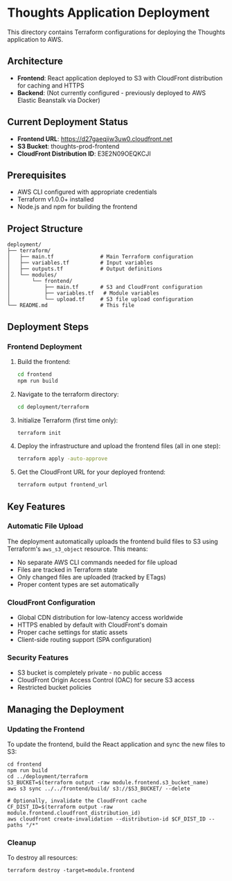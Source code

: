# Thoughts Application Deployment

This directory contains Terraform configurations for deploying the Thoughts application to AWS.

## Architecture

- **Frontend**: React application deployed to S3 with CloudFront distribution for caching and HTTPS
- **Backend**: (Not currently configured - previously deployed to AWS Elastic Beanstalk via Docker)

## Current Deployment Status

- **Frontend URL**: https://d27gaeqjiw3uw0.cloudfront.net
- **S3 Bucket**: thoughts-prod-frontend
- **CloudFront Distribution ID**: E3E2N09OEQKCJI

## Prerequisites

- AWS CLI configured with appropriate credentials
- Terraform v1.0.0+ installed
- Node.js and npm for building the frontend

## Project Structure

```
deployment/
├── terraform/
│   ├── main.tf               # Main Terraform configuration
│   ├── variables.tf          # Input variables
│   ├── outputs.tf            # Output definitions
│   └── modules/
│       └── frontend/
│           ├── main.tf       # S3 and CloudFront configuration
│           ├── variables.tf   # Module variables
│           └── upload.tf     # S3 file upload configuration
└── README.md                 # This file
```

## Deployment Steps

### Frontend Deployment

1. Build the frontend:
   ```bash
   cd frontend
   npm run build
   ```

2. Navigate to the terraform directory:
   ```bash
   cd deployment/terraform
   ```

3. Initialize Terraform (first time only):
   ```bash
   terraform init
   ```

4. Deploy the infrastructure and upload the frontend files (all in one step):
   ```bash
   terraform apply -auto-approve
   ```

5. Get the CloudFront URL for your deployed frontend:
   ```bash
   terraform output frontend_url
   ```

## Key Features

### Automatic File Upload

The deployment automatically uploads the frontend build files to S3 using Terraform's `aws_s3_object` resource. This means:

- No separate AWS CLI commands needed for file upload
- Files are tracked in Terraform state
- Only changed files are uploaded (tracked by ETags)
- Proper content types are set automatically

### CloudFront Configuration

- Global CDN distribution for low-latency access worldwide
- HTTPS enabled by default with CloudFront's domain
- Proper cache settings for static assets
- Client-side routing support (SPA configuration)

### Security Features

- S3 bucket is completely private - no public access
- CloudFront Origin Access Control (OAC) for secure S3 access
- Restricted bucket policies

## Managing the Deployment

### Updating the Frontend

To update the frontend, build the React application and sync the new files to S3:

```
cd frontend
npm run build
cd ../deployment/terraform
S3_BUCKET=$(terraform output -raw module.frontend.s3_bucket_name)
aws s3 sync ../../frontend/build/ s3://$S3_BUCKET/ --delete

# Optionally, invalidate the CloudFront cache
CF_DIST_ID=$(terraform output -raw module.frontend.cloudfront_distribution_id)
aws cloudfront create-invalidation --distribution-id $CF_DIST_ID --paths "/*"
```

### Cleanup

To destroy all resources:

```
terraform destroy -target=module.frontend
```
